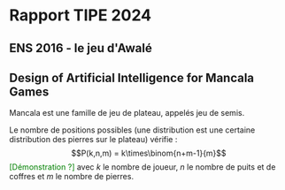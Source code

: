 # Rapport TIPE 2024
## ENS 2016 - le jeu d'Awalé
## Design of Artificial Intelligence for Mancala Games
Mancala est une famille de jeu de plateau, appelés jeu de semis.

Le nombre de positions possibles (une distribution est une certaine distribution des pierres sur le plateau) vérifie :
$$P(k,n,m) = k\times\binom{n+m-1}{m}$$
<span style="color:green">[Démonstration ?]</span> avec $k$ le nombre de joueur, $n$ le nombre de puits et de coffres et $m$ le nombre de pierres.

